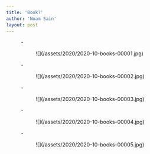 ```yaml
---
title: 'Book?'
author: 'Noam Sain'
layout: post
---
```


<figure class="wp-block-gallery columns-3 is-cropped wp-block-gallery-9 is-layout-flex">- <figure>![](/assets/2020/2020-10-books-00001.jpg)</figure>
- <figure>![](/assets/2020/2020-10-books-00002.jpg)</figure>
- <figure>![](/assets/2020/2020-10-books-00003.jpg)</figure>
- <figure>![](/assets/2020/2020-10-books-00004.jpg)</figure>
- <figure>![](/assets/2020/2020-10-books-00005.jpg)</figure>

</figure>